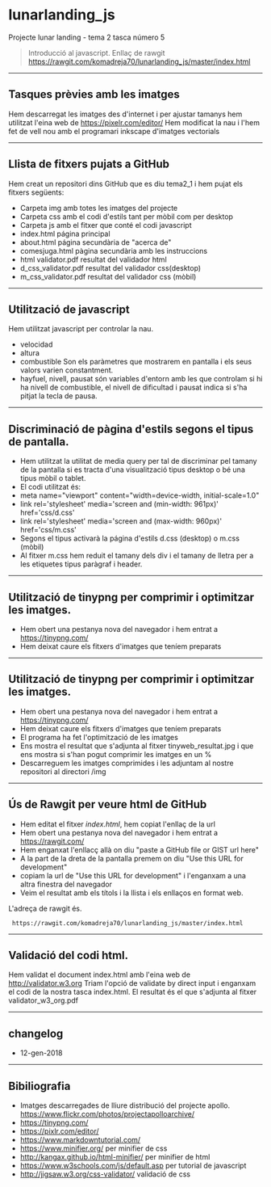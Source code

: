 # lunarlanding_js
Projecte lunar landing - tema 2 tasca número 5

> Introducció al javascript. Enllaç de rawgit https://rawgit.com/komadreja70/lunarlanding_js/master/index.html

----
## Tasques prèvies amb les imatges
Hem descarregat les imatges des d'internet i per ajustar tamanys hem utilitzat l'eina web de https://pixelr.com/editor/ 
Hem modificat la  nau i l'hem fet de vell nou amb el programari inkscape d'imatges vectorials

----
## Llista de fitxers pujats a GitHub

Hem creat un repositori dins GitHub que es diu tema2_1 i hem pujat els fitxers següents:

* Carpeta img amb totes les imatges del projecte
* Carpeta css amb el codi d'estils tant per mòbil com per desktop
* Carpeta js amb el fitxer que conté el codi javascript
* index.html página principal
* about.html página secundària de "acerca de"
* comesjuga.html pàgina secundària amb les instruccions
* html validator.pdf resultat del validador html
* d_css_validator.pdf resultat del validador css(desktop)
* m_css_validator.pdf resultat del validador css (mòbil)

----
## Utilització de javascript
Hem utilitzat javascript per controlar la nau.
* velocidad
* altura
* combustible
Son els paràmetres que mostrarem en pantalla i els seus valors varien constantment.
* hayfuel, nivell, pausat són variables d'entorn amb les que controlam si hi ha nivell de combustible, el nivell de dificultad i pausat indica si s'ha pitjat la tecla de pausa.

----
## Discriminació de pàgina d'estils segons el tipus de pantalla.
* Hem utilitzat la utilitat de media query per tal de discriminar pel tamany de la pantalla si es tracta d'una visualització tipus desktop o bé una tipus mòbil o tablet.
* El codi utilitzat és:
* meta name="viewport" content="width=device-width, initial-scale=1.0"
* link rel='stylesheet' media='screen and (min-width: 961px)' href='css/d.css'
* link rel='stylesheet' media='screen and (max-width: 960px)' href='css/m.css'
* Segons el tipus activarà la página d'estils d.css (desktop) o m.css (mòbil)  
* Al fitxer m.css hem reduit el tamany dels div i el tamany de lletra per a les etiquetes tipus paràgraf i header.

----
## Utilització de tinypng per comprimir i optimitzar les imatges.
* Hem obert una pestanya nova del navegador i hem entrat a https://tinypng.com/
* Hem deixat caure els fitxers d'imatges que teníem preparats

----
## Utilització de tinypng per comprimir i optimitzar les imatges.

* Hem obert una pestanya nova del navegador i hem entrat a https://tinypng.com/
* Hem deixat caure els fitxers d'imatges que teníem preparats
* El programa ha fet l'optimització de les imatges
* Ens mostra el resultat que s'adjunta al fitxer tinyweb_resultat.jpg i que ens mostra si s'han pogut comprimir les imatges en un %
* Descarreguem les imatges comprimides i les adjuntam al nostre repositori al directori /img

----
## Ús de Rawgit per veure html de GitHub
* Hem editat el fitxer *index.html*,  hem copiat l'enllaç de la url
* Hem obert una pestanya nova del navegador i hem entrat a https://rawgit.com/
* Hem enganxat l'enllacç allà on diu "paste a GitHub file or GIST url here"
* A la part de la dreta de la pantalla premem on diu "Use this URL for development"
* copiam la url de "Use this URL for development" i l'enganxam a una altra finestra del navegador
* Veim el resultat amb els títols i la llista i els enllaços en format web.

L'adreça de rawgit és.

     https://rawgit.com/komadreja70/lunarlanding_js/master/index.html


----
## Validació del codi html.
Hem validat el document index.html amb l'eina web de  http://validator.w3.org
Triam l'opció de validate by direct input i enganxam el codi de la nostra tasca index.html.
El resultat és el que s'adjunta al fitxer validator_w3_org.pdf

----
## changelog
* 12-gen-2018

----
## Bibiliografia
* Imatges descarregades de lliure distribució del projecte apollo. https://www.flickr.com/photos/projectapolloarchive/
* https://tinypng.com/
* https://pixlr.com/editor/
* https://www.markdowntutorial.com/
* https://www.minifier.org/ per minifier de css
* http://kangax.github.io/html-minifier/ per minifier de html
* https://www.w3schools.com/js/default.asp per tutorial de javascript
* http://jigsaw.w3.org/css-validator/ validació de css

